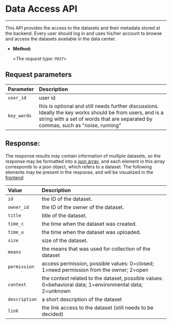 # **Data Access API**
----
  This API provides the access to the datasets and their metadata stored at the backend. Every user should log in and uses his/her account to browse and access the datasets available in the data center. 


* **Method:**
  
  <_The request type: `POST`_>

## **Request parameters**

| Parameter | Description                                                                                 |
|:-------------------|:--------------------------------------------------------------------------------------------|
| `user_id`   | user id |
| `key_words`  | this is optional and still needs further discussions. Ideally the key works should be from users, and is a string with a set of words that are separated by commas, such as "noise, running" | 
   



 ## **Response:**
The response results may contain information of multiple datasets, so the response may be formatted into a [json array](https://stackoverflow.com/questions/12289844/difference-between-jsonobject-and-jsonarray), and each element in this array corresponds to a json object, which refers to a dataset. The following elements may be present in the response, and will be visualized in the [frontend](https://vitality-data-center.github.io/) 
 
| Value | Description                                                                                 |
|:-------------------|:--------------------------------------------------------------------------------------------|
| `id`   | the ID of the dataset. |
| `owner_id`   | the ID of the owner of the dataset. |
| `title`   | title of the dataset. |
| `time_c`  | the time when the dataset was created. | 
| `time_u`  | the time when the dataset was uploaded. | 
| `size`  | size of the dataset.                |
| `means` | the means that was used for collection of the dataset|
| `permission` | access permission, possible values: 0=closed; 1=need permission from the owner; 2=open|
| `context` | the context related to the dataset, possible values: 0=behavioral data; 1=environmental data; 2=unknown|
| `description` | a short description of the dataset|
| `link` | the link access to the dataset (still needs to be decided)|


